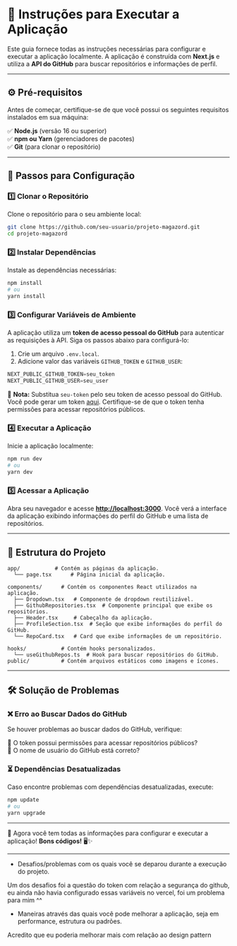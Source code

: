 # 📘 Instruções para Executar a Aplicação

Este guia fornece todas as instruções necessárias para configurar e executar a aplicação localmente. A aplicação é construída com **Next.js** e utiliza a **API do GitHub** para buscar repositórios e informações de perfil.

---

## ⚙️ Pré-requisitos

Antes de começar, certifique-se de que você possui os seguintes requisitos instalados em sua máquina:

✅ **Node.js** (versão 16 ou superior)  
✅ **npm ou Yarn** (gerenciadores de pacotes)  
✅ **Git** (para clonar o repositório)

---

## 🚀 Passos para Configuração

### 1️⃣ Clonar o Repositório

Clone o repositório para o seu ambiente local:

```bash
git clone https://github.com/seu-usuario/projeto-magazord.git
cd projeto-magazord
```

### 2️⃣ Instalar Dependências

Instale as dependências necessárias:

```bash
npm install
# ou
yarn install
```

### 3️⃣ Configurar Variáveis de Ambiente

A aplicação utiliza um **token de acesso pessoal do GitHub** para autenticar as requisições à API. Siga os passos abaixo para configurá-lo:

1. Crie um arquivo `.env.local`.
2.  Adicione valor das variáveis `GITHUB_TOKEN` e `GITHUB_USER`:

```typescript
NEXT_PUBLIC_GITHUB_TOKEN=seu_token
NEXT_PUBLIC_GITHUB_USER=seu_user
```

🔹 **Nota:** Substitua `seu-token` pelo seu token de acesso pessoal do GitHub. Você pode gerar um token [aqui](https://github.com/settings/tokens). Certifique-se de que o token tenha permissões para acessar repositórios públicos.

### 4️⃣ Executar a Aplicação

Inicie a aplicação localmente:

```bash
npm run dev
# ou
yarn dev
```

### 5️⃣ Acessar a Aplicação

Abra seu navegador e acesse **[http://localhost:3000](http://localhost:3000)**. Você verá a interface da aplicação exibindo informações do perfil do GitHub e uma lista de repositórios.

---

## 📁 Estrutura do Projeto

```
app/           # Contém as páginas da aplicação.
  └── page.tsx      # Página inicial da aplicação.

components/      # Contém os componentes React utilizados na aplicação.
  ├── Dropdown.tsx   # Componente de dropdown reutilizável.
  ├── GithubRepositories.tsx  # Componente principal que exibe os repositórios.
  ├── Header.tsx     # Cabeçalho da aplicação.
  ├── ProfileSection.tsx  # Seção que exibe informações do perfil do GitHub.
  └── RepoCard.tsx   # Card que exibe informações de um repositório.

hooks/           # Contém hooks personalizados.
  └── useGithubRepos.ts  # Hook para buscar repositórios do GitHub.
public/          # Contém arquivos estáticos como imagens e ícones.

```

---

## 🛠️ Solução de Problemas

### ❌ Erro ao Buscar Dados do GitHub

Se houver problemas ao buscar dados do GitHub, verifique:

🔹 O token possui permissões para acessar repositórios públicos?  
🔹 O nome de usuário do GitHub está correto?

### ⏳ Dependências Desatualizadas

Caso encontre problemas com dependências desatualizadas, execute:

```bash
npm update
# ou
yarn upgrade
```

---

🚀 Agora você tem todas as informações para configurar e executar a aplicação! **Bons códigos!** 🖥️✨

---

- Desafios/problemas com os quais você se deparou durante a execução do projeto.

Um dos desafios foi a questão do token com relação a segurança do github, eu ainda não havia configurado essas variáveis no vercel, foi um problema para mim ^^ 

- Maneiras através das quais você pode melhorar a aplicação, seja em performance, estrutura ou padrões.

Acredito que eu poderia melhorar mais com relação ao design pattern
